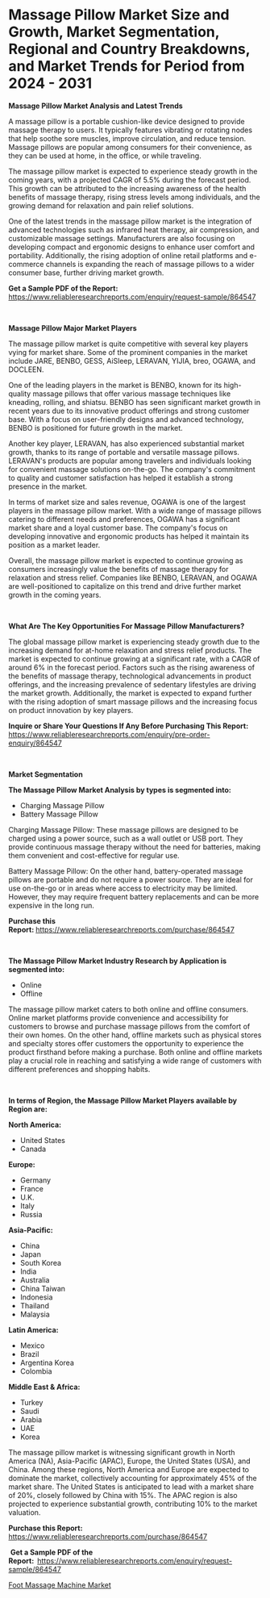 <p><h1>Massage Pillow Market Size and Growth, Market Segmentation, Regional and Country Breakdowns, and Market Trends for Period from 2024 -  2031</h1></p><p><strong>Massage Pillow Market Analysis and Latest Trends</strong></p>
<p><p>A massage pillow is a portable cushion-like device designed to provide massage therapy to users. It typically features vibrating or rotating nodes that help soothe sore muscles, improve circulation, and reduce tension. Massage pillows are popular among consumers for their convenience, as they can be used at home, in the office, or while traveling.</p><p>The massage pillow market is expected to experience steady growth in the coming years, with a projected CAGR of 5.5% during the forecast period. This growth can be attributed to the increasing awareness of the health benefits of massage therapy, rising stress levels among individuals, and the growing demand for relaxation and pain relief solutions.</p><p>One of the latest trends in the massage pillow market is the integration of advanced technologies such as infrared heat therapy, air compression, and customizable massage settings. Manufacturers are also focusing on developing compact and ergonomic designs to enhance user comfort and portability. Additionally, the rising adoption of online retail platforms and e-commerce channels is expanding the reach of massage pillows to a wider consumer base, further driving market growth.</p></p>
<p><strong>Get a Sample PDF of the Report:&nbsp;</strong> <a href="https://www.reliableresearchreports.com/enquiry/request-sample/864547">https://www.reliableresearchreports.com/enquiry/request-sample/864547</a></p>
<p>&nbsp;</p>
<p><strong>Massage Pillow Major Market Players</strong></p>
<p><p>The massage pillow market is quite competitive with several key players vying for market share. Some of the prominent companies in the market include JARE, BENBO, GESS, AiSleep, LERAVAN, YIJIA, breo, OGAWA, and DOCLEEN. </p><p>One of the leading players in the market is BENBO, known for its high-quality massage pillows that offer various massage techniques like kneading, rolling, and shiatsu. BENBO has seen significant market growth in recent years due to its innovative product offerings and strong customer base. With a focus on user-friendly designs and advanced technology, BENBO is positioned for future growth in the market.</p><p>Another key player, LERAVAN, has also experienced substantial market growth, thanks to its range of portable and versatile massage pillows. LERAVAN's products are popular among travelers and individuals looking for convenient massage solutions on-the-go. The company's commitment to quality and customer satisfaction has helped it establish a strong presence in the market.</p><p>In terms of market size and sales revenue, OGAWA is one of the largest players in the massage pillow market. With a wide range of massage pillows catering to different needs and preferences, OGAWA has a significant market share and a loyal customer base. The company's focus on developing innovative and ergonomic products has helped it maintain its position as a market leader.</p><p>Overall, the massage pillow market is expected to continue growing as consumers increasingly value the benefits of massage therapy for relaxation and stress relief. Companies like BENBO, LERAVAN, and OGAWA are well-positioned to capitalize on this trend and drive further market growth in the coming years.</p></p>
<p>&nbsp;</p>
<p><strong>What Are The Key Opportunities For Massage Pillow Manufacturers?</strong></p>
<p><p>The global massage pillow market is experiencing steady growth due to the increasing demand for at-home relaxation and stress relief products. The market is expected to continue growing at a significant rate, with a CAGR of around 6% in the forecast period. Factors such as the rising awareness of the benefits of massage therapy, technological advancements in product offerings, and the increasing prevalence of sedentary lifestyles are driving the market growth. Additionally, the market is expected to expand further with the rising adoption of smart massage pillows and the increasing focus on product innovation by key players.</p></p>
<p><strong>Inquire or Share Your Questions If Any Before Purchasing This Report:</strong> <a href="https://www.reliableresearchreports.com/enquiry/pre-order-enquiry/864547">https://www.reliableresearchreports.com/enquiry/pre-order-enquiry/864547</a></p>
<p>&nbsp;</p>
<p><strong>Market Segmentation</strong></p>
<p><strong>The Massage Pillow Market Analysis by types is segmented into:</strong></p>
<p><ul><li>Charging Massage Pillow</li><li>Battery Massage Pillow</li></ul></p>
<p><p>Charging Massage Pillow: These massage pillows are designed to be charged using a power source, such as a wall outlet or USB port. They provide continuous massage therapy without the need for batteries, making them convenient and cost-effective for regular use.</p><p>Battery Massage Pillow: On the other hand, battery-operated massage pillows are portable and do not require a power source. They are ideal for use on-the-go or in areas where access to electricity may be limited. However, they may require frequent battery replacements and can be more expensive in the long run.</p></p>
<p><strong>Purchase this Report:&nbsp;</strong><a href="https://www.reliableresearchreports.com/purchase/864547">https://www.reliableresearchreports.com/purchase/864547</a></p>
<p>&nbsp;</p>
<p><strong>The Massage Pillow Market Industry Research by Application is segmented into:</strong></p>
<p><ul><li>Online</li><li>Offline</li></ul></p>
<p><p>The massage pillow market caters to both online and offline consumers. Online market platforms provide convenience and accessibility for customers to browse and purchase massage pillows from the comfort of their own homes. On the other hand, offline markets such as physical stores and specialty stores offer customers the opportunity to experience the product firsthand before making a purchase. Both online and offline markets play a crucial role in reaching and satisfying a wide range of customers with different preferences and shopping habits.</p></p>
<p>&nbsp;</p>
<p><strong>In terms of Region, the Massage Pillow Market Players available by Region are:</strong></p>
<p>
    <p> <strong> North America: </strong>
        <ul>
            <li>United States</li>
            <li>Canada</li>
        </ul>
        </p> 
    <p> <strong> Europe: </strong>
        <ul>
            <li>Germany</li>
            <li>France</li>
            <li>U.K.</li>
            <li>Italy</li>
            <li>Russia</li>
        </ul>
        </p> 
    <p> <strong> Asia-Pacific: </strong>
        <ul>
            <li>China</li>
            <li>Japan</li>
            <li>South Korea</li>
            <li>India</li>
            <li>Australia</li>
            <li>China Taiwan</li>
            <li>Indonesia</li>
            <li>Thailand</li>
            <li>Malaysia</li>
        </ul>
        </p> 
    <p> <strong> Latin America: </strong>
        <ul>
            <li>Mexico</li>
            <li>Brazil</li>
            <li>Argentina Korea</li>
            <li>Colombia</li>
        </ul>
        </p> 
    <p> <strong> Middle East & Africa: </strong>
        <ul>
            <li>Turkey</li>
            <li>Saudi</li>
            <li>Arabia</li>
            <li>UAE</li>
            <li>Korea</li>
        </ul>
    </p>
    </p>
<p><p>The massage pillow market is witnessing significant growth in North America (NA), Asia-Pacific (APAC), Europe, the United States (USA), and China. Among these regions, North America and Europe are expected to dominate the market, collectively accounting for approximately 45% of the market share. The United States is anticipated to lead with a market share of 20%, closely followed by China with 15%. The APAC region is also projected to experience substantial growth, contributing 10% to the market valuation.</p></p>
<p><strong>Purchase this Report: </strong><a href="https://www.reliableresearchreports.com/purchase/864547">https://www.reliableresearchreports.com/purchase/864547</a></p>
<p>&nbsp;<strong>Get a Sample PDF of the Report:&nbsp;&nbsp;</strong><a href="https://www.reliableresearchreports.com/enquiry/request-sample/864547">https://www.reliableresearchreports.com/enquiry/request-sample/864547</a></p>
<p><strong></strong></p>
<p><p><a href="https://github.com/danielneavesallisons03mba/Market-Research-Report-List-1/blob/main/foot-massage-machine-market.md">Foot Massage Machine Market</a></p></p>